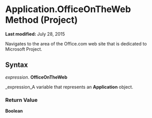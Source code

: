 
# Application.OfficeOnTheWeb Method (Project)

 **Last modified:** July 28, 2015

Navigates to the area of the Office.com web site that is dedicated to Microsoft Project.

## Syntax

 _expression_. **OfficeOnTheWeb**

 _expression_A variable that represents an  **Application** object.


### Return Value

 **Boolean**

